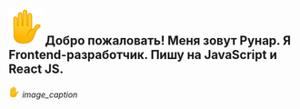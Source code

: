 ## ![Hello](assets/270b.png "Hello")Добро пожаловать! Меня зовут Рунар. Я Frontend-разработчик. Пишу на JavaScript и React JS.

<p>
    <img src="assets/270b.png" width="20" heigth="20" alt='hello'>
    <em>image_caption</em>
</p>

